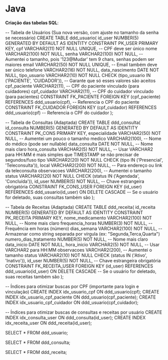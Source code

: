 # Java

**Criação das tabelas SQL**:

-- Tabela de Usuários (Sua nova versão, com ajuste no tamanho da senha se necessário)
CREATE TABLE ddd_usuario(
    id_user NUMBER(5) GENERATED BY DEFAULT AS IDENTITY CONSTRAINT PK_USER PRIMARY KEY,
    cpf VARCHAR2(11) NOT NULL UNIQUE, -- CPF deve ser único
    nome VARCHAR2(100) NOT NULL,
    senha VARCHAR2(100) NOT NULL, -- Aumentei o tamanho, pois '123@Mudar' tem 9 chars, senhas podem ser maiores
    email VARCHAR2(50) NOT NULL UNIQUE, -- Email também deve ser único
    telefone VARCHAR2(16) NOT NULL,
    data_nascimento DATE NOT NULL,
    tipo_usuario VARCHAR2(10) NOT NULL CHECK (tipo_usuario IN ('PACIENTE', 'CUIDADOR')), -- Garante que só esses valores são aceitos
    cpf_paciente VARCHAR2(11),  -- CPF do paciente vinculado (para cuidadores)
    cpf_cuidador VARCHAR2(11),  -- CPF do cuidador vinculado (para pacientes)
    CONSTRAINT FK_PACIENTE FOREIGN KEY (cpf_paciente) REFERENCES ddd_usuario(cpf), -- Referencia o CPF do paciente
    CONSTRAINT FK_CUIDADOR FOREIGN KEY (cpf_cuidador) REFERENCES ddd_usuario(cpf)  -- Referencia o CPF do cuidador
);

-- Tabela de Consultas (Adaptada)
CREATE TABLE ddd_consulta(
    id_consulta NUMBER(5) GENERATED BY DEFAULT AS IDENTITY CONSTRAINT PK_CONS PRIMARY KEY,
    especialidade VARCHAR2(50) NOT NULL, -- Aumentei um pouco o tamanho
    medico VARCHAR2(100),               -- Nome do médico (pode ser nullable)
    data_consulta DATE NOT NULL,         -- Nome mais claro
    hora_consulta VARCHAR2(5) NOT NULL,    -- Usar VARCHAR2 para HH:MM é mais simples que TIMESTAMP se não precisar de segundos/fuso
    tipo VARCHAR2(20) NOT NULL CHECK (tipo IN ('Presencial', 'Teleconsulta')),
    local VARCHAR2(200) NOT NULL,   -- Para endereço ou link da teleconsulta
    observacoes VARCHAR2(200),           -- Aumentei o tamanho
    status VARCHAR2(20) NOT NULL CHECK (status IN ('Agendada', 'Concluída')),
    id_user NUMBER(5) NOT NULL,          -- Chave estrangeira obrigatória
    CONSTRAINT FK_CONS_USER FOREIGN KEY (id_user) REFERENCES ddd_usuario(id_user) ON DELETE CASCADE -- Se o usuário for deletado, suas consultas também são
);

-- Tabela de Receitas (Adaptada)
CREATE TABLE ddd_receita(
    id_receita NUMBER(5) GENERATED BY DEFAULT AS IDENTITY CONSTRAINT PK_RECEITA PRIMARY KEY,
    nome_medicamento VARCHAR2(100) NOT NULL, -- Nome mais claro
    frequencia_horas NUMBER(3) NOT NULL,     -- Frequência em horas (número)
    dias_semana VARCHAR2(100) NOT NULL,      -- Armazenar como string separada por vírgula (ex: "Segunda,Terca,Quarta")
    numero_dias_tratamento NUMBER(5) NOT NULL, -- Nome mais claro
    data_inicio DATE NOT NULL,
    hora_inicio VARCHAR2(5) NOT NULL,        -- Usar VARCHAR2 para HH:MM
    observacoes VARCHAR2(200),               -- Aumentei o tamanho
    status VARCHAR2(10) NOT NULL CHECK (status IN ('Ativo', 'Inativo')),
    id_user NUMBER(5) NOT NULL,              -- Chave estrangeira obrigatória
    CONSTRAINT FK_RECEITA_USER FOREIGN KEY (id_user) REFERENCES ddd_usuario(id_user) ON DELETE CASCADE -- Se o usuário for deletado, suas receitas também são
);

-- Índices para otimizar buscas por CPF (importante para login e vinculação)
CREATE INDEX idx_usuario_cpf ON ddd_usuario(cpf);
CREATE INDEX idx_usuario_cpf_paciente ON ddd_usuario(cpf_paciente);
CREATE INDEX idx_usuario_cpf_cuidador ON ddd_usuario(cpf_cuidador);

-- Índices para otimizar buscas de consultas e receitas por usuário
CREATE INDEX idx_consulta_user ON ddd_consulta(id_user);
CREATE INDEX idx_receita_user ON ddd_receita(id_user);




SELECT * FROM ddd_usuario;

SELECT * FROM ddd_consulta;

SELECT * FROM ddd_receita;
